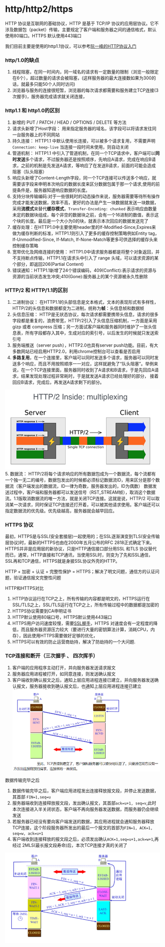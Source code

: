 # http/http2/https
HTTP 协议是互联网的基础协议，HTTP 是基于 TCP/IP 协议的应用层协议。它不涉及数据包（packet）传输，主要规定了客户端和服务器之间的通信格式，默认使用80端口。HTTPS 默认使用443端口

我们目前主要是使用的http1.1协议，可以参考[阮一峰的HTTP协议入门](http://www.ruanyifeng.com/blog/2016/08/http.html)

### http/1.0的缺点
1. 线程阻塞，在同一时间内，同一域名的请求有一定数量的限制（浏览一般限定在6个），超过数量的请求会被阻塞，(这样服务器的最大连接数如果为300的话，就最多只能50个人同时访问)
2. 浏览器与服务的连接很短暂，浏览器的每次请求都需要和服务建立TCP连接(3次握手)，服务器完成请求就关闭连接，

### http1.1 和 http1.0的区别
1. 新增的 PUT / PATCH / HEAD / OPTIONS / DELETE 等方法
2. 请求头新增了Host字段： 用来指定服务器的域名，该字段可以将请求发往同一台服务器上的不同网站
3. 持久连接： HTTP1.1 中默认使用长连接，可以被多个请求复用，不需要声明`Connection: keep-live` 当连接一段时间未使用，则自动关闭
4. 管道机制： HTTP1.1 中引入了管道机制，在同一个TCP请求中，客户端可以**同时发送**多个请求，不过服务器还是按照顺序，先响应A请求，完成在响应B请求，之前的机制是先发送A请求，等响应了在发送B请求，前面的可能会造成阻塞（队头阻塞）
5. 响应头新增了Content-Length字段，同一个TCP连接可以传送多个响应，就需要该字段来申明本次响应的数据长度来区分数据包属于那一个请求,使用的前提条件是，服务器知道响应数据的长度。
6. 支持分块传输编码:对于一些很耗时的动态操作来说，服务器需要等待所有操作完成才能发送数据，效率不高，更好的办法是产生一块数据就发送一块数据，采用**流模式**来替代**缓存模式**，`Transfer-Encoding: chunked` 表示响应由数量未定的数据块组成，每个非空的数据块之前，会有一个16进制的数值，表示这个块的长度。最后是一个大小为0的块，就表示本次回应的数据发送完了
7. 缓存处理：在HTTP1.0中主要使用header里的If-Modified-Since,Expires来做为缓存判断的标准，HTTP1.1则引入了更多的缓存控制策略例如Entity tag，If-Unmodified-Since, If-Match, If-None-Match等更多可供选择的缓存头来控制缓存策略
8. 宽带优化及网络连接的使用： HTTP1.0中请求服务器都是将整个对象返回，并不支持断点传输，HTTP1.1在请求头中引入了 range 头域，可以请求资源的某个部分，即返回206(Partial Content)
9. 错误通知：HTTP1.1新增了24个错误编码，409(Conflict):表示请求的资源与资源的当前状态发生冲突;410(Gone):服务器上的某个资源被永久性删除


### HTTP/2 和 HTTP/1.1的区别
1. 二进制协议： 在HTTP1.1的头部信息是文本格式，文本的表现形式有多样性，HTTP/2的头信息和数据都变为二进制，统称为**帧**：头信息帧和数据帧
2. 头信息压缩： HTTP是无状态协议，每次请求都需要携带头信息，请求的很多字段都是重复的，浪费带宽，HTTP/2引入了头信息压缩机制，一方面是采用 gizp 或者 compress 压缩；另一方面试客户端和服务器同时维护了一张头信息表，所有字段都存入其中，生成对应的索引号，以后发生的时候就只发送索引号
3. 服务端推送（server push），HTTP2.0也具有server push功能。目前，有大多数网站已经启用HTTP2.0，利用chrome控制台可以查看是否启用
4. **多路复用**，在一个连接里，客户端可以同时发送多个请求，服务器可以同时发送多个响应，而且不用按照顺序一一对应，这样就避免了“队头阻塞”。举例来说，在一个TCP连接里面，服务器同时收到了A请求和B请求，于是先回应A请求，结果发现处理过程非常耗时，于是就发送A请求已经处理好的部分， 接着回应B请求，完成后，再发送A请求剩下的部分。

![多录复用](img/duolufuyong.png)
5. 数据流： HTTP/2将每个请求响应的所有数据包成为一个数据流，每个流都有一个独一无二的编号，数据包发出的时候都必须标记数据流ID，用来区分是那个数据流（客户端发出的数据流，ID一律为奇数，服务器发出的，ID为偶数） 数据发送过程中，客户端和服务器都可以发送信号（RST_STREAM帧），取消这个数据流。1.1版取消数据流的唯一方法，就是关闭TCP连接。这就是说，HTTP/2 可以取消某一次请求，同时保证TCP连接还打开着，可以被其他请求使用。客户端还可以指定数据流的优先级。优先级越高，服务器就会越早回应。

### HTTPS 协议
最初，HTTPS是与SSL(安全套接层)一起使用的；在SSL逐渐演变到TLS(安全传输层协议)时，最新的HTTPS也由在2000年五月公布的RFC 2818正式确定下来。HTTPS并非是应用层的新协议，只是HTTP通信接口部分用SSL 和TLS 协议替代而已，通常，HTTP直接和TCP通讯，当使用SSL时，则变为了先和SSL通信，SSL再和TCP通信，HTTPS就是身披SSL协议外壳的HTTP。

HTTP + 加密 + 认证 +  完整性保护 = HTTPS；解决了明文问题，通信方的认证问题，验证通信报文完整性问题

HTTP和HTTPS对比
1. HTTP协议运行在TCP之上，所有传输的内容都是明文的，HTTPS运行在SSL/TLS之上，SSL/TLS运行在TCP之上，所有传输过程中的数据都是加密的
2. HTTPS协议需要到CA申明证书
3. HTTP默认使用80端口号，HTTPS默认使用443端口
4. HTTPS用户访问速度较慢，需要[SSL握手](http://www.ruanyifeng.com/blog/2014/02/ssl_tls.html)，HTTPS 对速度会有一定程度的降低，而且服务器资源压力较大（要进行大量的密钥算法计算，消耗CPU，内存），因此使用HTTPS需要做好足够的优化，
5. HTTPS可以有效的防止运营商劫持，解决了防劫持的一个大问题.

### TCP连接和断开（三次握手 、 四次挥手）
1. 客户端的应用程序主动打开，并向服务器发送请求报文
2. 服务器应用进程被打开，如同意连接，则发送确认报文
3. 客户端收到确认报文之后，通知上层应用进程连接已建立，并向服务器发送确认报文，服务器接收到确认报文后，也通知上层应用进程连接已建立
![tcp-connect](img/tcp-connect.png)

数据传输完毕之后
1. 数据传输完毕之后，客户端应用进程发出连接释放报文段，并停止发送数据，其首部 `FIN=1,seq=u`
2. 服务器端收到连接释放报文段，发出确认报文，其首部`ack=u+1, seq=v`,此时本次连接进入半关闭状态，客户端不再向服务器发送数据，而服务器仍会继续发送
3. 若服务器已经没有要向客户端发送的数据，其应用进程就会通知服务器释放TCP连接，这个阶段服务器所发出的最后一个报文的首部为`FIN=1, ACK=1, seq=w, ack=u+1`
4. 客户端收到连接释放的报文段之后，必须发出确认`ACK=1,seq=u+1,ack=w+1`,再经过 2MLS(最长报文段寿命)后，本次TCP连接才真的关闭了

![tcp-close](img/tcp-close.png)